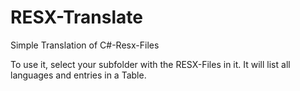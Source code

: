 # RESX-Translate
Simple Translation of C#-Resx-Files

To use it, select your subfolder with the RESX-Files in it.
It will list all languages and entries in a Table.
